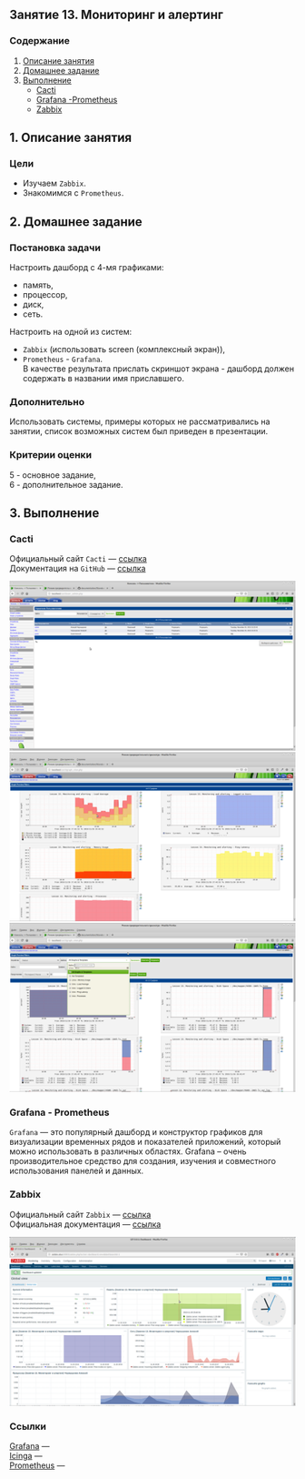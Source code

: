 ## Занятие 13. Мониторинг и алертинг
### Содержание
1. [Описание занятия](#description)  
2. [Домашнее задание](#homework)  
3. [Выполнение](#exec)  
   - [Cacti](#cacti)
   - [Grafana -Prometheus](#grafana)
   - [Zabbix](#zabbix)

## 1. Описание занятия <a name="description"></a>
### Цели
- Изучаем `Zabbix`.
- Знакомимся с `Prometheus`.  

## 2. Домашнее задание  <a name="homework"></a>
### Постановка задачи
Настроить дашборд с 4-мя графиками:  
- память,  
- процессор,  
- диск,  
- сеть.

Настроить на одной из систем:  
- `Zabbix` (использовать screen (комплексный экран)),  
- `Prometheus` - `Grafana`.  
В качестве результата прислать скриншот экрана - дашборд должен содержать в названии имя приславшего.  

### Дополнительно
Использовать системы, примеры которых не рассматривались на занятии, список возможных систем был приведен в презентации.  

### Критерии оценки  
5 - основное задание,  
6 - дополнительное задание.  


## 3. Выполнение <a name="exec"></a>  
### Cacti <a name="cacti"></a>  
Официальный сайт `Cacti` — [ссылка](https://www.cacti.net/)  
Документация на `GitHub` — [ссылка](https://github.com/cacti/documentation)

![Настройка пользователей](screenshots/Cacti-01.png "Настройка пользователей")​
![Графики](screenshots/Cacti-02.png "Графики")​
![Графики](screenshots/Cacti-03.png "Графики")​

### Grafana - Prometheus <a name="grafana"></a>  
`Grafana` — это популярный дашборд и конструктор графиков для визуализации временных рядов и показателей приложений, который можно использовать в различных областях. Grafana – очень производительное средство для создания, изучения и совместного использования панелей и данных.

### Zabbix <a name="zabbix"></a>  
Официальный сайт `Zabbix` — [ссылка](https://www.zabbix.com/ru/)  
Официальная документация — [ссылка](https://www.zabbix.com/documentation/current/ru/manual)  

![Zabbix Dashboard](screenshots/Zabbix-02.png "Zabbix Dashboard")​




### Ссылки

[Grafana](https://grafana.com/) —  
[Icinga](https://icinga.com/products/user-experience/) —  
[Prometheus](https://prometheus.io/) —  

